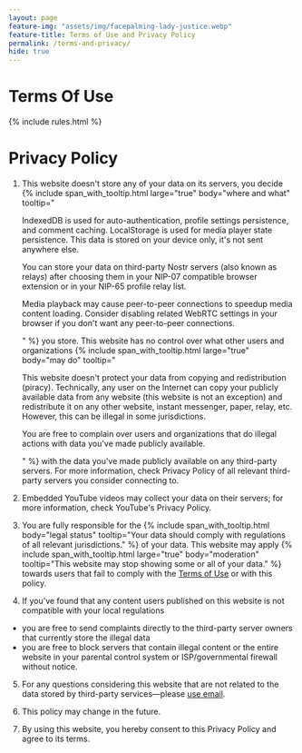 ```yaml
---
layout: page
feature-img: "assets/img/facepalming-lady-justice.webp"
feature-title: Terms of Use and Privacy Policy
permalink: /terms-and-privacy/
hide: true
---
```


# Terms Of Use
{% include rules.html %}

# Privacy Policy
1. This website doesn't store any of your data on its servers, you decide {% include span_with_tooltip.html large="true" body="where and what" tooltip="<p>IndexedDB is used for <span class='no-wrap'>auto-authentication</span>, profile settings persistence, and comment caching. LocalStorage is used for media player state persistence. This data is stored on your device only, it's not sent <span class='no-wrap'>anywhere else.</span></p><p>You can store your data on third-party Nostr servers (also known as relays) after choosing them in your NIP-07 compatible browser extension or in your NIP-65 profile relay list.</p><p>Media playback may cause peer-to-peer connections to speedup media content loading. Consider disabling related WebRTC settings in your browser if you don't want any peer-to-peer connections.</p>" %} you store. This website has no control over what other users and organizations {% include span_with_tooltip.html large="true" body="may do" tooltip="<p>This website doesn't protect your data from copying and redistribution (piracy). Technically, any user on the Internet can copy your publicly available data from any website (this website is not an exception) and redistribute it on any other website, instant messenger, paper, relay, etc. However, this can be illegal in some jurisdictions.</p><p>You are free to complain over users and organizations that do illegal actions with data you've made publicly available.</p>" %} with the data you've made publicly available on any third-party servers. For more information, check Privacy Policy of all relevant third-party servers you consider connecting to.

2. Embedded YouTube videos may collect your data on their servers; for more information, check YouTube's Privacy Policy.

3. You are fully responsible for the {% include span_with_tooltip.html body="legal status" tooltip="Your data should comply with regulations of all relevant jurisdictions." %} of your data. This website may apply {% include span_with_tooltip.html large="true" body="moderation" tooltip="This website may stop showing some or all of your data." %} towards users that fail to comply with the [Terms of Use](#terms-of-use) or with this policy.

4. If you've found that any content users published on this website is not compatible with your local regulations
- you are free to send complaints directly to the third-party server owners that currently store the illegal data
- you are free to block servers that contain illegal content or the entire website in your parental control system or ISP/governmental firewall without notice.

5. For any questions considering this website that are not related to the data stored by third-party services—please <a rel="nofollow" href="mailto:feedback&#64;codonaft&#46;com">use email</a>.

6. This policy may change in the future.

7. By using this website, you hereby consent to this Privacy Policy and agree to its terms.
